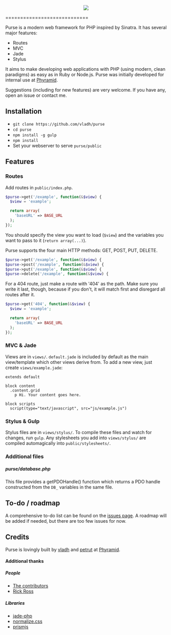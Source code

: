 <p align="center">
  <a href="http://phyramid.github.io/purse/">
    <img src="http://phyramid.github.io/purse/images/logo-bar-small.png"/>
  </a>
</p>
============================

Purse is a modern web framework for PHP inspired by Sinatra. It has several major features:
* Routes
* MVC
* Jade
* Stylus

It aims to make developing web applications with PHP (using modern, clean paradigms) as easy as in Ruby or Node.js. Purse was initially developed for internal use at [Phyramid](http://phyramid.com).

Suggestions (including for new features) are very welcome. If you have any, open an issue or contact me.

## Installation
* `git clone https://github.com/vladh/purse`
* `cd purse`
* `npm install -g gulp`
* `npm install`
* Set your webserver to serve `purse/public`

## Features

### Routes
Add routes in `public/index.php`.
```php
$purse->get('/example', function(&$view) {
  $view = 'example';

  return array(
    'baseURL' => BASE_URL
  );
});
```
You should specify the view you want to load (`$view`) and the variables you want to pass to it (`return array(...)`).

Purse supports the four main HTTP methods: GET, POST, PUT, DELETE.
```php
$purse->get('/example', function(&$view) {
$purse->post('/example', function(&$view) {
$purse->put('/example', function(&$view) {
$purse->delete('/example', function(&$view) {
```

For a 404 route, just make a route with '404' as the path. Make sure you write it last, though, because if you don't, it will match first and disregard all routes after it.
```php
$purse->get('404', function(&$view) {
  $view = 'example';

  return array(
    'baseURL' => BASE_URL
  );
});
```

### MVC & Jade
Views are in `views/`. `default.jade` is included by default as the main view/template which other views derive from. To add a new view, just create `views/example.jade`:
```jade
extends default

block content
  .content.grid
    p Hi. Your content goes here.

block scripts
  script(type="text/javascript", src="js/example.js")
```

### Stylus & Gulp
Stylus files are in `views/stylus/`. To compile these files and watch for changes, run `gulp`. Any stylesheets you add into `views/stylus/` are compiled automagically into `public/stylesheets/`.

### Additional files
##### purse/database.php
This file provides a getPDOHandle() function which returns a PDO handle constructed from the `DB_` variables in the same file.

## To-do / roadmap
A comprehensive to-do list can be found on the [issues page](https://github.com/Phyramid/purse/issues). A roadmap will be added if needed, but there are too few issues for now.

## Credits

Purse is lovingly built by [vladh](http://vladh.net) and [petrut](http://petrutoader.com) at [Phyramid](http://phyramid.com).

#### Additional thanks

##### People
* [The contributors](https://github.com/Phyramid/purse/graphs/contributors)
* [Rick Ross](http://www.godforgivesidont.com/)

##### Libraries
* [jade-php](https://github.com/ronan-gloo/jade-php)
* [normalize.css](http://necolas.github.io/normalize.css/)
* [prismjs](http://prismjs.com/)
